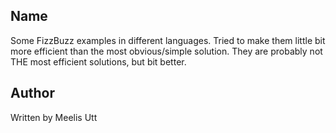 
## Name

Some FizzBuzz examples in different languages.
Tried to make them little bit more efficient than the most obvious/simple solution.
They are probably not THE most efficient solutions, but bit better.

## Author

Written by
Meelis Utt
